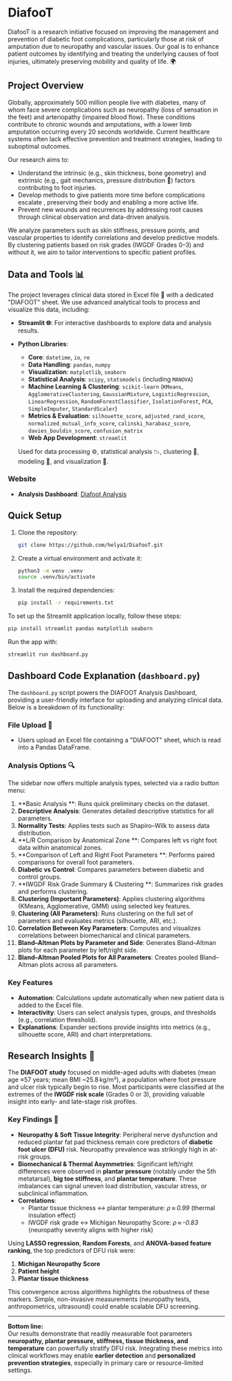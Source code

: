 # DiafooT

DiafooT is a research initiative focused on improving the management and prevention of diabetic foot complications, particularly those at risk of amputation due to neuropathy and vascular issues. Our goal is to enhance patient outcomes by identifying and treating the underlying causes of foot injuries, ultimately preserving mobility and quality of life. 🌍

## Project Overview

Globally, approximately 500 million people live with diabetes, many of whom face severe complications such as neuropathy (loss of sensation in the feet) and arteriopathy (impaired blood flow). These conditions contribute to chronic wounds and amputations, with a lower limb amputation occurring every 20 seconds worldwide. Current healthcare systems often lack effective prevention and treatment strategies, leading to suboptimal outcomes.

Our research aims to:

- Understand the intrinsic (e.g., skin thickness, bone geometry) and extrinsic (e.g., gait mechanics, pressure distribution 🚶) factors contributing to foot injuries.
- Develop methods to give patients more time before complications escalate , preserving their body and enabling a more active life.
- Prevent new wounds and recurrences by addressing root causes through clinical observation and data-driven analysis.

We analyze parameters such as skin stiffness, pressure points, and vascular properties to identify correlations and develop predictive models. By clustering patients based on risk grades (IWGDF Grades 0–3) and without it, we aim to tailor interventions to specific patient profiles.

## Data and Tools 📊

The project leverages clinical data stored in Excel file 📑 with a dedicated "DIAFOOT" sheet. We use advanced analytical tools to process and visualize this data, including:

- **Streamlit 🌐**: For interactive dashboards to explore data and analysis results.
- **Python Libraries**:  
  - **Core**: `datetime`, `io`, `re`  
  - **Data Handling**: `pandas`, `numpy`  
  - **Visualization**: `matplotlib`, `seaborn`  
  - **Statistical Analysis**: `scipy`, `statsmodels` (including `MANOVA`)  
  - **Machine Learning & Clustering**: `scikit-learn` (`KMeans`, `AgglomerativeClustering`, `GaussianMixture`, `LogisticRegression`, `LinearRegression`, `RandomForestClassifier`, `IsolationForest`, `PCA`, `SimpleImputer`, `StandardScaler`)  
  - **Metrics & Evaluation**: `silhouette_score`, `adjusted_rand_score`, `normalized_mutual_info_score`, `calinski_harabasz_score`, `davies_bouldin_score`, `confusion_matrix`  
  - **Web App Development**: `streamlit`  

  Used for data processing ⚙️, statistical analysis 📉, clustering 🧩, modeling 🤖, and visualization 🎨.


### Website

- **Analysis Dashboard**: [Diafoot Analysis](https://diafoot-analysis.streamlit.app/)

## Quick Setup 

1. Clone the repository:  
   ```bash
   git clone https://github.com/helya1/DiafooT.git
   ```
   
2. Create a virtual environment and activate it:  
   ```bash
   python3 -m venv .venv
   source .venv/bin/activate
   ```

3. Install the required dependencies:  
   ```bash
   pip install -r requirements.txt
   ```
   
To set up the Streamlit application locally, follow these steps:

```bash
pip install streamlit pandas matplotlib seaborn
```

Run the app with:

```bash
streamlit run dashboard.py
```



## Dashboard Code Explanation (`dashboard.py`) 

The `dashboard.py` script powers the DIAFOOT Analysis Dashboard, providing a user-friendly interface for uploading and analyzing clinical data. Below is a breakdown of its functionality:


### File Upload 📂

- Users upload an Excel file containing a "DIAFOOT" sheet, which is read into a Pandas DataFrame.


### Analysis Options 🔍

The sidebar now offers multiple analysis types, selected via a radio button menu:  

1. **Basic Analysis **: Runs quick preliminary checks on the dataset.  
2. **Descriptive Analysis**: Generates detailed descriptive statistics for all parameters.  
3. **Normality Tests**: Applies tests such as Shapiro–Wilk to assess data distribution.  
4. **L/R Comparison by Anatomical Zone **: Compares left vs right foot data within anatomical zones.  
5. **Comparison of Left and Right Foot Parameters **: Performs paired comparisons for overall foot parameters.  
6. **Diabetic vs Control**: Compares parameters between diabetic and control groups.  
7. **IWGDF Risk Grade Summary & Clustering **: Summarizes risk grades and performs clustering.  
8. **Clustering (Important Parameters)**: Applies clustering algorithms (KMeans, Agglomerative, GMM) using selected key features.  
9. **Clustering (All Parameters)**: Runs clustering on the full set of parameters and evaluates metrics (silhouette, ARI, etc.).  
10. **Correlation Between Key Parameters**: Computes and visualizes correlations between biomechanical and clinical parameters.  
11. **Bland–Altman Plots by Parameter and Side**: Generates Bland–Altman plots for each parameter by left/right side.  
12. **Bland–Altman Pooled Plots for All Parameters**: Creates pooled Bland–Altman plots across all parameters.  


### Key Features

- **Automation**: Calculations update automatically when new patient data is added to the Excel file.
- **Interactivity**: Users can select analysis types, groups, and thresholds (e.g., correlation threshold).
- **Explanations**: Expander sections provide insights into metrics (e.g., silhouette score, ARI) and chart interpretations.

## Research Insights 🧠 

The **DIAFOOT study** focused on middle-aged adults with diabetes (mean age ≈57 years; mean BMI ~25.8 kg/m²), a population where foot pressure and ulcer risk typically begin to rise. Most participants were classified at the extremes of the **IWGDF risk scale** (Grades 0 or 3), providing valuable insight into early- and late-stage risk profiles.  

###  Key Findings 🔑

- **Neuropathy & Soft Tissue Integrity**: Peripheral nerve dysfunction and reduced plantar fat pad thickness remain core predictors of **diabetic foot ulcer (DFU)** risk. Neuropathy prevalence was strikingly high in at-risk groups.  
- **Biomechanical & Thermal Asymmetries**: Significant left/right differences were observed in **plantar pressure** (notably under the 5th metatarsal), **big toe stiffness**, and **plantar temperature**. These imbalances can signal uneven load distribution, vascular stress, or subclinical inflammation.  
- **Correlations**:  
  - Plantar tissue thickness ↔ plantar temperature: *ρ ≈ 0.99* (thermal insulation effect)  
  - IWGDF risk grade ↔ Michigan Neuropathy Score: *ρ ≈ -0.83* (neuropathy severity aligns with higher risk)  

Using **LASSO regression**, **Random Forests**, and **ANOVA-based feature ranking**, the top predictors of DFU risk were:  
1. **Michigan Neuropathy Score**  
2. **Patient height**  
3. **Plantar tissue thickness**  

This convergence across algorithms highlights the robustness of these markers. Simple, non-invasive measurements (neuropathy tests, anthropometrics, ultrasound) could enable scalable DFU screening.  

---

**Bottom line:**  
Our results demonstrate that readily measurable foot parameters **neuropathy, plantar pressure, stiffness, tissue thickness, and temperature** can powerfully stratify DFU risk. Integrating these metrics into clinical workflows may enable **earlier detection** and **personalized prevention strategies**, especially in primary care or resource-limited settings.  


